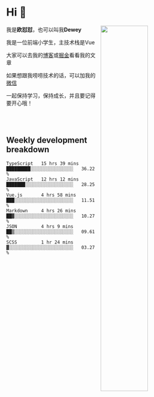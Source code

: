 # Hi 👋


[<img align="right" width="50%" src="https://github-readme-stats.vercel.app/api?username=OUDUIDUI&theme=dark&show_icons=true">](https://metrics.lecoq.io/OUDUIDUI?template=classic&#41;)

 我是**欧怼怼**，也可以叫我**Dewey**

我是一位前端小学生，主技术栈是Vue

大家可以去我的[博客](ouduidui.cn)或[掘金](https://juejin.cn/user/4309700183594366)看看我的文章

如果想跟我唠唠技术的话，可以加我的[微信](./images/wechat.jpeg)

一起保持学习，保持成长，并且要记得要开心哦！


<br/>
<br/>

##  Weekly development breakdown

<!--START_SECTION:waka-->

```text
TypeScript   15 hrs 39 mins  █████████░░░░░░░░░░░░░░░░   36.22 %
JavaScript   12 hrs 12 mins  ███████░░░░░░░░░░░░░░░░░░   28.25 %
Vue.js       4 hrs 58 mins   ███░░░░░░░░░░░░░░░░░░░░░░   11.51 %
Markdown     4 hrs 26 mins   ██▓░░░░░░░░░░░░░░░░░░░░░░   10.27 %
JSON         4 hrs 9 mins    ██▒░░░░░░░░░░░░░░░░░░░░░░   09.61 %
SCSS         1 hr 24 mins    ▓░░░░░░░░░░░░░░░░░░░░░░░░   03.27 %
```

<!--END_SECTION:waka-->

